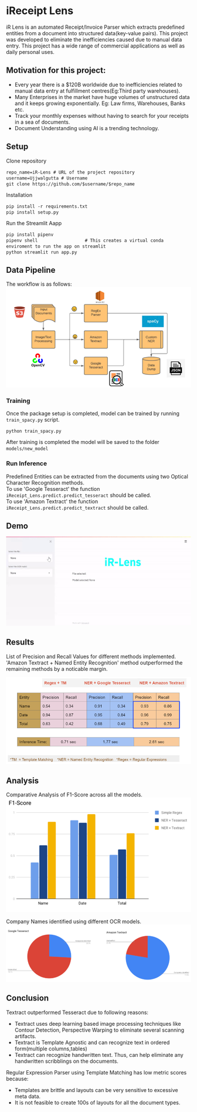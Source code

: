 # iReceipt Lens
iR Lens is an automated Receipt/Invoice Parser which extracts predefined entities from a document into structured data(key-value pairs). This project was developed to eliminate the inefficiencies caused due to manual data entry. This project has a wide range of commercial applications as well as daily personal uses.

## Motivation for this project:
- Every year there is a $120B worldwide due to inefficiencies related to manual data entry at fulfillment centres(Eg:Third party warehouses).
- Many Enterprises in the market have huge volumes of unstructured data and it keeps growing exponentially. Eg: Law firms, Warehouses, Banks etc.
- Track your monthly expenses without having to search for your receipts in a sea of documents. 
- Document Understanding using AI is a trending technology.

## Setup
Clone repository
```
repo_name=iR-Lens # URL of the project repository
username=Ujjwalgutta # Username 
git clone https://github.com/$username/$repo_name
```
Installation
```
pip install -r requirements.txt
pip install setup.py
```
Run the Streamlit Aapp
```
pip install pipenv                
pipenv shell                  # This creates a virtual conda enviroment to run the app on streamlit
python streamlit run app.py
```

## Data Pipeline
The workflow is as follows:
 <img src="images/model_design.PNG">

### Training
Once the package setup is completed, model can be trained by running `train_spacy.py` script.
```
python train_spacy.py
```
After training is completed the model will be saved to the folder `models/new_model`

### Run Inference
Predefined Entities can be extracted from the documents using two Optical Character Recognition methods.\
To use 'Google Tesseract' the function `iReceipt_Lens.predict.predict_tesseract` should be called.\
To use 'Amazon Textract' the function `iReceipt_Lens.predict.predict_textract` should be called.

## Demo
![Alt Text](demo/demo.gif)

## Results
List of Precision and Recall Values for different methods implemented.\
'Amazon Textract + Named Entity Recognition' method outperformed the remaining methods by a noticable margin.

![Alt Text](images/Final_Results.PNG)

## Analysis
Comparative Analysis of F1-Score across all the models.
![Alt Text](images/F1_score.PNG)

Company Names identified using different OCR models.
![Alt Text](images/Company_names.PNG)

## Conclusion
Textract outperformed Tesseract due to following reasons:
- Textract uses deep learning based image processing techniques like Contour Detection, Perspective Warping to eliminate several scanning artifacts. 
- Textract is Template Agnostic and can recognize text in ordered form(multiple columns,tables)
- Textract can recognize handwritten text. Thus, can help eliminate any handwritten scribblings on the documents. 

Regular Expression Parser using Template Matching has low metric scores because:
- Templates are brittle and layouts can be very sensitive to excessive meta data.
- It is not feasible to create 100s of layouts for all the document types. 
